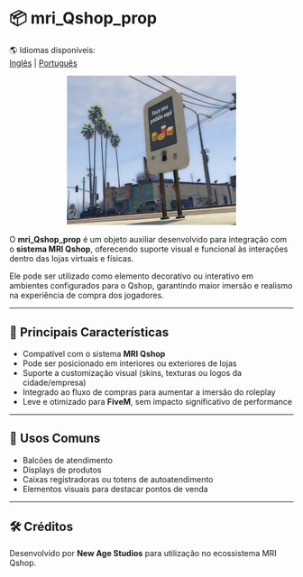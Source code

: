 # 📦 mri_Qshop_prop

🌎 Idiomas disponíveis:  
[Inglês](./README.md) | [Português](./README-pt.md)

<p align="center">
  <img src="./NewAgeProps.png" alt="mri_Qshop_prop" width="300"/>
</p>

O **mri_Qshop_prop** é um objeto auxiliar desenvolvido para integração com o **sistema MRI Qshop**, oferecendo suporte visual e funcional às interações dentro das lojas virtuais e físicas.  

Ele pode ser utilizado como elemento decorativo ou interativo em ambientes configurados para o Qshop, garantindo maior imersão e realismo na experiência de compra dos jogadores.

---

## 🔑 Principais Características
- Compatível com o sistema **MRI Qshop**  
- Pode ser posicionado em interiores ou exteriores de lojas  
- Suporte a customização visual (skins, texturas ou logos da cidade/empresa)  
- Integrado ao fluxo de compras para aumentar a imersão do roleplay  
- Leve e otimizado para **FiveM**, sem impacto significativo de performance  

---

## 🎯 Usos Comuns
- Balcões de atendimento  
- Displays de produtos  
- Caixas registradoras ou totens de autoatendimento  
- Elementos visuais para destacar pontos de venda  

---

## 🛠️ Créditos
Desenvolvido por **New Age Studios** para utilização no ecossistema MRI Qshop.
